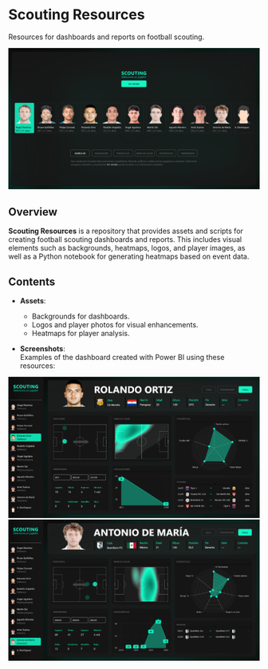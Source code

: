# Scouting Resources  
Resources for dashboards and reports on football scouting.

![Home Dashboard](asset/Screenshot00.png)  

## Overview  
**Scouting Resources** is a repository that provides assets and scripts for creating football scouting dashboards and reports. This includes visual elements such as backgrounds, heatmaps, logos, and player images, as well as a Python notebook for generating heatmaps based on event data.  

## Contents  
- **Assets**:  
  - Backgrounds for dashboards.  
  - Logos and player photos for visual enhancements.  
  - Heatmaps for player analysis.  

- **Screenshots**:  
  Examples of the dashboard created with Power BI using these resources:

![Player detail (a)](asset/Screenshot01.png)
![Player detail (b)](asset/Screenshot02.png)
